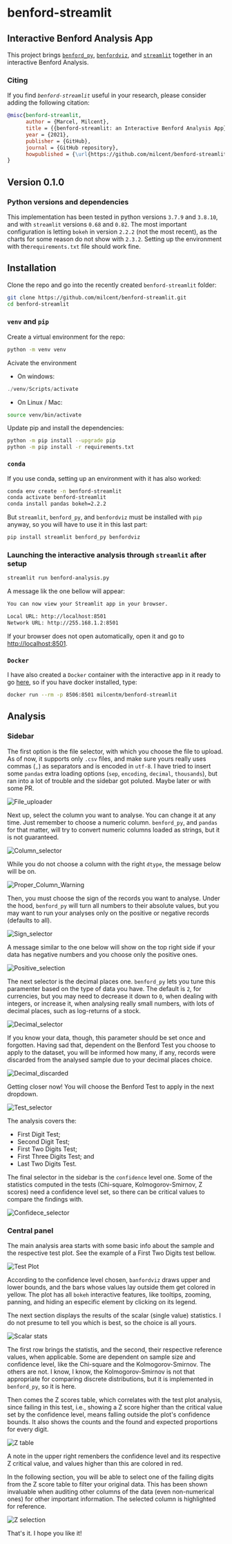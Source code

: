 # benford-streamlit

## Interactive Benford Analysis App

This project brings [`benford_py`](https://github.com/milcent/benford_py),  [`benfordviz`](https://github.com/milcent/benfordviz), and [`streamlit`](https://streamlit.io/) together in an interactive Benford Analysis.

### Citing

If you find *`benford-streamlit`* useful in your research, please consider adding the following citation:

```bibtex
@misc{benford-streamlit,
      author = {Marcel, Milcent},
      title = {{benford-streamlit: an Interactive Benford Analysis App}},
      year = {2021},
      publisher = {GitHub},
      journal = {GitHub repository},
      howpublished = {\url{https://github.com/milcent/benford-streamlit}},
}
```

## Version 0.1.0

### Python versions and dependencies

This implementation has been tested in python versions `3.7.9` and `3.8.10`, and with `streamlit` versions `0.68` and `0.82`. The most important configuration is letting `bokeh` in version `2.2.2` (not the most recent), as the charts for some reason do not show with `2.3.2`. Setting up the environment with the`requirements.txt` file should work fine.

## Installation

Clone the repo and go into the recently created `benford-streamlit` folder:

```bash
git clone https://github.com/milcent/benford-streamlit.git
cd benford-streamlit
```

### `venv` and `pip`

Create a virtual environment for the repo:

```bash
python -m venv venv
```

Acivate the environment

- On windows:

```powershell
./venv/Scripts/activate
```

- On Linux / Mac:

```bash
source venv/bin/activate
```

Update pip and install the dependencies:

```bash
python -m pip install --upgrade pip
python -m pip install -r requirements.txt
```

### `conda`

If you use conda, setting up an environment with it has also worked:

```bash
conda env create -n benford-streamlit
conda activate benford-streamlit
conda install pandas bokeh=2.2.2
```

But `streamlit`, `benford_py`, and `benfordviz` must be installed with `pip` anyway, so you will have to use it in this last part:

```bash
pip install streamlit benford_py benfordviz
```

### Launching the interactive analysis through `streamlit` after setup

```bash
streamlit run benford-analysis.py
```

A message lik the one bellow will appear:

```bash
You can now view your Streamlit app in your browser.

Local URL: http://localhost:8501
Network URL: http://255.168.1.2:8501
```

If your browser does not open automatically, open it and go to [http://localhost:8501](http://localhost:8501).

### `Docker`

I have also created a `Docker` container with the interactive app in it ready to go [here](https://hub.docker.com/repository/docker/milcentm/benford-streamlit), so if you have docker installed, type:

```bash
docker run --rm -p 8506:8501 milcentm/benford-streamlit
```

## Analysis

### Sidebar

The first option is the file selector, with which you choose the file to upload. As of now, it supports only `.csv` files, and make sure yours really uses commas (`,`) as separators and is encoded in `utf-8`. I have tried to insert some `pandas` extra loading options (`sep`, `encoding`, `decimal`, `thousands`), but ran into a lot of trouble and the sidebar got poluted. Maybe later or with some PR.

![File_uploader](figures/00_file_upload.png)

Next up, select the column you want to analyse. You can change it at any time. Just remember to choose a numeric column. `benford_py`, and `pandas` for that matter, will try to convert numeric columns loaded as strings, but it is not guaranteed.

![Column_selector](figures/01_column_selector.png)

While you do not choose a column with the right `dtype`, the message below will be on.

![Proper_Column_Warning](figures/02_waiting_column.png)

Then, you must choose the sign of the records you want to analyse. Under the hood, `benford_py` will turn all numbers to their absolute values, but you may want to run your analyses only on the positive or negative records (defaults to all).

![Sign_selector](figures/03_choose_sign.png)

A message similar to the one below will show on the top right side if your data has negative numbers and you choose only the positive ones.

![Positive_selection](figures/05_positive_sign_selection.png)

The next selector is the decimal places one. `benford_py` lets you tune this paramenter based on the type of data you have. The default is `2`, for currencies, but you may need to decrease it down to `0`, when dealing with integers, or increase it, when analysing really small numbers, with lots of decimal places, such as log-returns of a stock.

![Decimal_selector](figures/04_choose_decimals.png)

If you know your data, though, this parameter should be set once and forgotten. Having sad that, dependent on the Benford Test you choose to apply to the dataset, you will be informed how many, if any, records were discarded from the analysed sample due to your decimal places choice.

![Decimal_discarded](figures/06_decimal_selection.png)

Getting closer now! You will choose the Benford Test to apply in the next dropdown.

![Test_selector](figures/07_test_selector.png)

The analysis covers the:

- First Digit Test;
- Second Digit Test;
- First Two Digits Test;
- First Three Digits Test; and
- Last Two Digits Test.

The final selector in the sidebar is the `confidence` level one. Some of the statistics computed in the tests (Chi-square, Kolmogorov-Smirnov, Z scores) need a confidence level set, so there can be critical values to compare the findings with.

![Confidece_selector](figures/08_confidence_selector.png)

### Central panel

The main analysis area starts with some basic info about the sample and the respective test plot. See the example of a First Two Digits test bellow.

![Test Plot](figures/09_test_plot.png)

According to the confidence level chosen, `banfordviz` draws upper and lower bounds, and the bars whose values lay outside them get colored in yellow. The plot has all `bokeh` interactive features, like tooltips, zooming, panning, and hiding an especific element by clicking on its legend.

The next section displays the results of the scalar (single value) statistics. I do not presume to tell you which is best, so the choice is all yours.

![Scalar stats](figures/10_scalar_stats.png)

The first row brings the statistis, and the second, their respective reference values, when applicable. Some are dependent on sample size and confidence level, like the Chi-square and the Kolmogorov-Smirnov. The others are not. I know, I know, the Kolmogorov-Smirnov is not that appropriate for comparing discrete distributions, but it is implemented in `benford_py`, so it is here.

Then comes the Z scores table, which correlates with the test plot analysis, since failing in this test, i.e., showing a Z score higher than the critical value set by the confidence level, means falling outside the plot's confidence bounds.
It also shows the counts and the found and expected proportions for every digit.

![Z table](figures/11_z_table.png)

A note in the upper right remenbers the confidence level and its respective Z critical value, and values higher than this are colored in red.

In the following section, you will be able to select one of the failing digits from the Z score table to filter your original data. This has been shown invaluable when auditing other columns of the data (even non-numerical ones) for other important information. The selected column is highlighted for reference.

![Z selection](figures/12_z_data_selection.png)

That's it. I hope you like it!
